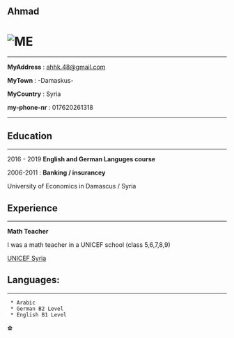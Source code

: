 ## Ahmad 

![ME](Desktop/IMG_20191003_140015_921.jpg)
============

-------------------     ----------------------------
 **MyAddress** :                    ahhk.48@gmail.com

**MyTown** :                              -Damaskus-

**MyCountry** :                          Syria

**my-phone-nr** :        017620261318

-------------------     ----------------------------


## Education
---------
2016 - 2019
**English and German Languges course** 

2006-2011 
:   **Banking / insurancey**

 University of Economics in Damascus / Syria



## Experience
----------

**Math Teacher** 

I was a math teacher in a UNICEF school (class 5,6,7,8,9)

[UNICEF Syria](https://www.unicef.org/syria)




 ## Languages:
 ___________________

     * Arabic 
     * German B2 Level
     * English B1 Level


:soccer:



     

